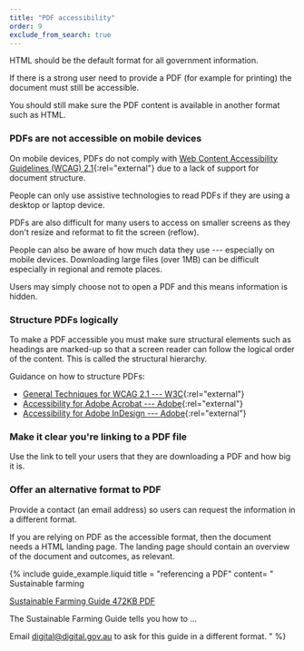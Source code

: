 ```yaml
---
title: "PDF accessibility"
order: 9
exclude_from_search: true
---
```


HTML should be the default format for all government information.

If there is a strong user need to provide a PDF (for example for printing) the document must still be accessible.

You should still make sure the PDF content is available in another format such as HTML.

### PDFs are not accessible on mobile devices

On mobile devices, PDFs do not comply with [Web Content Accessibility Guidelines (WCAG) 2.1](https://www.w3.org/TR/WCAG21/){:rel="external"} due to a lack of support for document structure.

People can only use assistive technologies to read PDFs if they are using a desktop or laptop device.

PDFs are also difficult for many users to access on smaller screens as they don't resize and reformat to fit the screen (reflow).

People can also be aware of how much data they use --- especially on mobile devices. Downloading large files (over 1MB) can be difficult especially in regional and remote places.

Users may simply choose not to open a PDF and this means information is hidden.

### Structure PDFs logically

To make a PDF accessible you must make sure structural elements such as headings are marked-up so that a screen reader can follow the logical order of the content. This is called the structural hierarchy.

Guidance on how to structure PDFs:

- [General Techniques for WCAG 2.1 --- W3C](https://www.w3.org/WAI/WCAG21/Techniques/){:rel="external"}
- [Accessibility for Adobe Acrobat --- Adobe](http://www.adobe.com/accessibility/products/acrobat.html){:rel="external"}
- [Accessibility for Adobe InDesign --- Adobe](http://www.adobe.com/accessibility/products/indesign.html){:rel="external"}

### Make it clear you're linking to a PDF file

Use the link to tell your users that they are downloading a PDF and how big it is.

### Offer an alternative format to PDF

Provide a contact (an email address) so users can request the information in a different format.

If you are relying on PDF as the accessible format, then the document needs a HTML landing page. The landing page should contain an overview of the document and outcomes, as relevant.

{% include guide_example.liquid
  title = "referencing a PDF"
  content= "
Sustainable farming

[Sustainable Farming Guide 472KB PDF]()

The Sustainable Farming Guide tells you how to ...

Email [digital@digital.gov.au]() to ask for this guide in a different format.
"
%}
